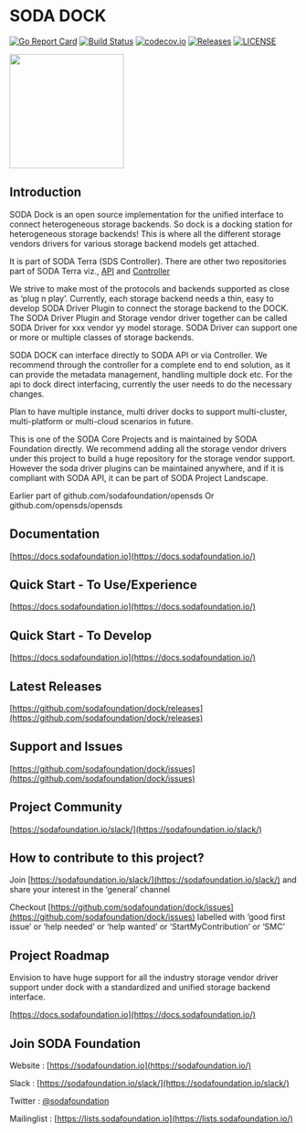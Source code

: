 # SODA DOCK

[![Go Report Card](https://goreportcard.com/badge/github.com/sodafoundation/dock?branch=master)](https://goreportcard.com/report/github.com/sodafoundation/dock)
[![Build Status](https://travis-ci.org/sodafoundation/dock.svg?branch=master)](https://travis-ci.org/sodafoundation/dock)
[![codecov.io](https://codecov.io/github/sodafoundation/dock/coverage.svg?branch=master)](https://codecov.io/github/sodafoundation/dock?branch=master)
[![Releases](https://img.shields.io/github/release/sodafoundation/dock/all.svg?style=flat-square)](https://github.com/sodafoundation/dock/releases)
[![LICENSE](https://img.shields.io/github/license/sodafoundation/dock.svg?style=flat-square)](https://github.com/sodafoundation/dock/blob/master/LICENSE)

<img src="https://sodafoundation.io/wp-content/uploads/2020/01/SODA_logo_outline_color_800x800.png" width="200" height="200">

## Introduction

SODA Dock is an open source implementation for the unified interface to connect heterogeneous storage backends. So dock is a docking station for heterogeneous storage backends! This is where all the different storage vendors drivers for various storage backend models get attached.

It is part of SODA Terra (SDS Controller). There are other two repositories part of SODA Terra viz., [API](https://github.com/sodafoundation/api) and [Controller](https://github.com/sodafoundation/controller)


We strive to make most of the protocols and backends supported as close as ‘plug n play’. Currently, each storage backend needs a thin, easy to develop SODA Driver Plugin to connect the storage backend to the DOCK. The SODA Driver Plugin and Storage vendor driver together can be called SODA Driver for xxx vendor yy model storage. SODA Driver can support one or more or multiple classes of storage backends.

SODA DOCK can interface directly to SODA API or via Controller. We recommend through the controller for a complete end to end solution, as it can provide the metadata management, handling multiple dock etc. For the api to dock direct interfacing, currently the user needs to do the necessary changes.

Plan to have multiple instance, multi driver docks to support multi-cluster, multi-platform or multi-cloud scenarios in future.

This is one of the SODA Core Projects and is maintained by SODA Foundation directly. We recommend adding all the storage vendor drivers under this project to build a huge repository for the storage vendor support. However the soda driver plugins can be maintained anywhere, and if it is compliant with SODA API, it can be part of SODA Project Landscape.

Earlier part of github.com/sodafoundation/opensds Or github.com/opensds/opensds

## Documentation

[https://docs.sodafoundation.io](https://docs.sodafoundation.io/)

## Quick Start - To Use/Experience

[https://docs.sodafoundation.io](https://docs.sodafoundation.io/)

## Quick Start - To Develop

[https://docs.sodafoundation.io](https://docs.sodafoundation.io/)

## Latest Releases

[https://github.com/sodafoundation/dock/releases](https://github.com/sodafoundation/dock/releases)

## Support and Issues

[https://github.com/sodafoundation/dock/issues](https://github.com/sodafoundation/dock/issues)

## Project Community

[https://sodafoundation.io/slack/](https://sodafoundation.io/slack/)

## How to contribute to this project?

Join [https://sodafoundation.io/slack/](https://sodafoundation.io/slack/) and share your interest in the ‘general’ channel

Checkout [https://github.com/sodafoundation/dock/issues](https://github.com/sodafoundation/dock/issues) labelled with ‘good first issue’ or ‘help needed’ or ‘help wanted’ or ‘StartMyContribution’ or ‘SMC’

## Project Roadmap

Envision to have huge support for all the industry storage vendor driver support under dock with a standardized and unified storage backend interface.

[https://docs.sodafoundation.io](https://docs.sodafoundation.io/)

## Join SODA Foundation

Website : [https://sodafoundation.io](https://sodafoundation.io/)

Slack  : [https://sodafoundation.io/slack/](https://sodafoundation.io/slack/)

Twitter  : [@sodafoundation](https://twitter.com/sodafoundation)

Mailinglist  : [https://lists.sodafoundation.io](https://lists.sodafoundation.io/)
